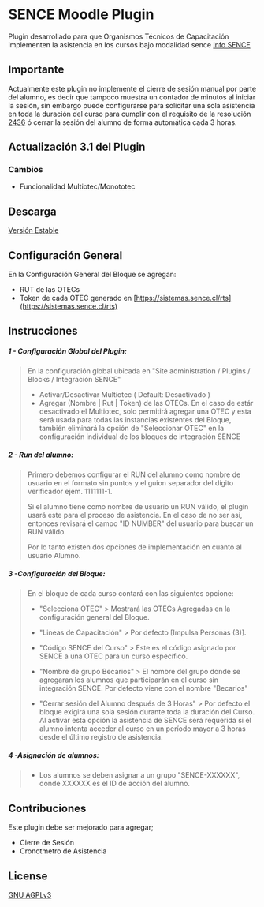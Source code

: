 # SENCE Moodle Plugin
Plugin desarrollado para que Organismos Técnicos de Capacitación implementen la asistencia en los cursos bajo modalidad sence [Info SENCE](https://sence.gob.cl/organismos/control-e-learning-otec)

## Importante
Actualmente este plugin no implemente el cierre de sesión manual por parte del alumno, es decir que tampoco muestra un contador de minutos al iniciar la sesión, sin embargo puede configurarse para solicitar una sola asistencia en toda la duración del curso para cumplir con el requisito de la resolución [2436](https://sence.gob.cl/sites/default/files/rex_n_2436_deja_sin_efecto_exigencia_de_conectividad.pdf) ó cerrar la sesión del alumno de forma automática cada 3 horas.

## Actualización 3.1 del Plugin
### Cambios
* Funcionalidad Multiotec/Monototec
###

## Descarga
[Versión Estable](https://github.com/fauzcategui/moodle-sence/archive/v3.1.zip)


## Configuración General
En la Configuración General del Bloque se agregan:
* RUT de las OTECs
* Token de cada OTEC generado en [https://sistemas.sence.cl/rts](https://sistemas.sence.cl/rts)


## Instrucciones

##### 1 - Configuración Global del Plugin:
> En la configuración global ubicada en  "Site administration / Plugins / Blocks / Integración SENCE"
>
>- Activar/Desactivar Multiotec ( Default: Desactivado )
>- Agregar (Nombre | Rut | Token) de las OTECs. En el caso de estár desactivado el Multiotec, solo permitirá agregar una OTEC y esta será usada para todas las instancias existentes del Bloque, también eliminará la opción de "Seleccionar OTEC" en la configuración individual de los bloques de integración SENCE

##### 2 - Run del alumno:
> Primero debemos configurar el RUN del alumno como nombre de usuario en el formato sin puntos y  el guion separador del dígito verificador ejem. 1111111-1.
>
> Si el alumno tiene como nombre de usuario un RUN válido, el plugin usará este para el proceso de asistencia. En el caso de no ser así, entonces revisará el campo "ID NUMBER" del usuario para buscar un RUN válido.
>
> Por lo tanto existen dos opciones de implementación en cuanto al usuario Alumno.

##### 3 -Configuración del Bloque:
> En el bloque de cada curso contará con las siguientes opcione:
>
>- "Selecciona OTEC" >  Mostrará las OTECs Agregadas en la configuración general del Bloque.
>
>
>- "Lineas de Capacitación" > Por defecto [Impulsa Personas (3)].
>
>
>- "Código SENCE del Curso" > Este es el código asignado por SENCE a una OTEC para un curso específico.
>
>
>- "Nombre de grupo Becarios" > El nombre del grupo donde se agregaran los alumnos que participarán en el curso sin integración SENCE. Por defecto viene con el nombre "Becarios"
>
>
>- "Cerrar sesión del Alumno después de 3 Horas" > Por defecto el bloque exigirá una sola sesión durante toda la duración del Curso. Al activar esta opción la asistencia de SENCE será requerida si el alumno intenta acceder al curso en un período mayor a 3 horas desde el último registro de asistencia.
>
>
##### 4 -Asignación de alumnos:
>- Los alumnos se deben asignar a un grupo "SENCE-XXXXXX", donde XXXXXX es el ID de acción del alumno.

## Contribuciones
Este plugin debe ser mejorado para agregar;

- Cierre de Sesión
- Cronotmetro de Asistencia

## License
[GNU AGPLv3](https://choosealicense.com/licenses/agpl-3.0/)
